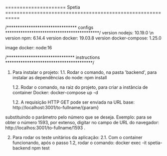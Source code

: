 ===================== Spetia ===========================================================

/********************************   configs  *******************************************/
version nodejs: 10.19.0 \n
version npm: 6.14.4
version docker: 19.03.8
version docker-compose: 1.25.0

image docker: node:16


/*******************************  instructions  ****************************************/
1. Para instalar o projeto:
    1.1. Rodar o comando, na pasta 'backend', para instalar as dependências do node:
        npm install

    1.2. Rodar o comando, na raiz do projeto, para criar a instância de container Docker:
        docker-compose up -d

    1.2. A requisição HTTP GET pode ser enviada na URL base:
        http://localhost:3001/to-fullname/{param}

substituindo o parâmetro pelo número que se deseja. Exemplo: para se obter o número 1593, por extenso,
digitar no campo de URL do navegador: http://localhos:3001/to-fullname/1593 .

2. Para rodar os teste unitários da aplicação:
    2.1. Com o container funcionando, após o passo 1.2, rodar o comando:
        docker exec -it spetia-backend npm test
